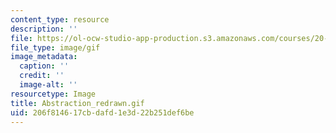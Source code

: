 ```yaml
---
content_type: resource
description: ''
file: https://ol-ocw-studio-app-production.s3.amazonaws.com/courses/20-020-introduction-to-biological-engineering-design-spring-2009/206f814617cbdafd1e3d22b251def6be_Abstraction_redrawn.gif
file_type: image/gif
image_metadata:
  caption: ''
  credit: ''
  image-alt: ''
resourcetype: Image
title: Abstraction_redrawn.gif
uid: 206f8146-17cb-dafd-1e3d-22b251def6be
---
```

